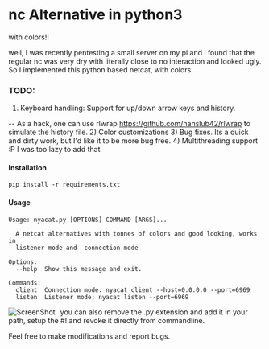 # nc Alternative in python3
with colors!!

well, I was recently pentesting a small server on my pi and i found that the regular nc was very dry with literally close to no interaction and looked ugly. 
So I implemented this python based netcat, with colors.

### TODO:
1) Keyboard handling: Support for up/down arrow keys and history. 

-- As a hack, one can use rlwrap https://github.com/hanslub42/rlwrap to simulate the history file. 
2) Color customizations 
3) Bug fixes. Its a quick and dirty work, but I'd like it to be more bug free.
4) Multithreading support :P I was too lazy to add that 

#### Installation
`
pip install -r requirements.txt
`

#### Usage
```
Usage: nyacat.py [OPTIONS] COMMAND [ARGS]...

  A netcat alternatives with tonnes of colors and good looking, works in
  listener mode and  connection mode

Options:
  --help  Show this message and exit.

Commands:
  client  Connection mode: nyacat client --host=0.0.0.0 --port=6969
  listen  Listener mode: nyacat listen --port=6969
 ```
 
 
 <img src="https://i.imgur.com/xIwNy0k.png"
     alt="ScreenShot"
     style="float: left; margin-right: 10px;" />

you can also remove the .py extension and add it in your path, setup the #! and revoke it directly from commandline.

Feel free to make modifications and report bugs.
